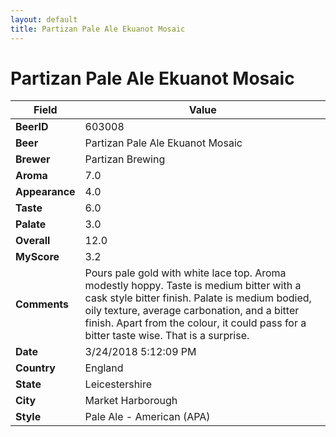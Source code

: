 ```yaml
---
layout: default
title: Partizan Pale Ale Ekuanot Mosaic
---
```


# Partizan Pale Ale Ekuanot Mosaic

| Field         | Value     |
|---------------|-----------|
| **BeerID** | 603008 |
| **Beer** | Partizan Pale Ale Ekuanot Mosaic |
| **Brewer** | Partizan Brewing |
| **Aroma** | 7.0 |
| **Appearance** | 4.0 |
| **Taste** | 6.0 |
| **Palate** | 3.0 |
| **Overall** | 12.0 |
| **MyScore** | 3.2 |
| **Comments** | Pours pale gold with white lace top. Aroma modestly hoppy. Taste is medium bitter with a cask style bitter finish. Palate is medium bodied, oily texture, average carbonation, and a bitter finish. Apart from the colour, it could pass for a bitter taste wise. That is a surprise. |
| **Date** | 3/24/2018 5:12:09 PM |
| **Country** | England |
| **State** | Leicestershire |
| **City** | Market Harborough |
| **Style** | Pale Ale - American (APA) |
